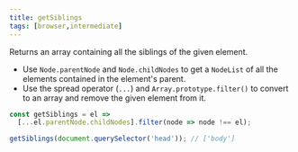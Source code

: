 ```yaml
---
title: getSiblings
tags: [browser,intermediate]
---
```


Returns an array containing all the siblings of the given element.

- Use `Node.parentNode` and `Node.childNodes` to get a `NodeList` of all the elements contained in the element's parent.
- Use the spread operator (`...`) and `Array.prototype.filter()` to convert to an array and remove the given element from it.

```js
const getSiblings = el =>
  [...el.parentNode.childNodes].filter(node => node !== el);
```

```js
getSiblings(document.querySelector('head')); // ['body']
```
